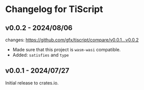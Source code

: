 # Changelog for TiScript

## v0.0.2 - 2024/08/06

changes: https://github.com/gfx/tiscript/compare/v0.0.1...v0.0.2

* Made sure that this project is `wasm-wasi` compatible.
* Added: `satisfies` and `type`

## v0.0.1 - 2024/07/27

Initial release to crates.io.
